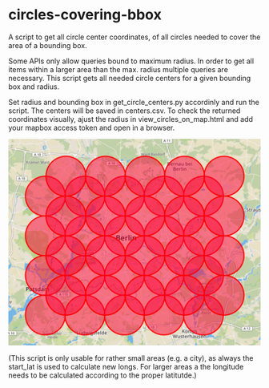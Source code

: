 # circles-covering-bbox

A script to get all circle center coordinates, of all circles needed to cover the area of a bounding box. 

Some APIs only allow queries bound to maximum radius. In order to get all items within a larger area than the max. radius multiple queries are necessary. 
This script gets all needed circle centers for a given bounding box and radius.

Set radius and bounding box in get_circle_centers.py accordinly and run the script. The centers will be saved in centers.csv. 
To check the returned coordinates visually, ajust the radius in view_circles_on_map.html and add your mapbox access token and open in a browser.

 ![](example.PNG)

(This script is only usable for rather small areas (e.g. a city), as always the start_lat is used to calculate new longs. For larger areas a the longitude needs to be calculated according to the proper latitutde.)
